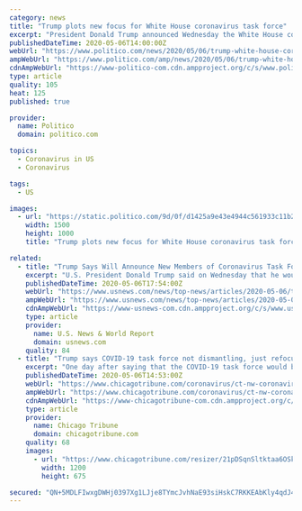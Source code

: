 ```yaml
---
category: news
title: "Trump plots new focus for White House coronavirus task force"
excerpt: "President Donald Trump announced Wednesday the White House coronavirus task force would refocus its efforts on ensuring Americans’ safety and facilitating a national economic reopening — while also studying vaccines and treatments under a potentially changed membership structure."
publishedDateTime: 2020-05-06T14:00:00Z
webUrl: "https://www.politico.com/news/2020/05/06/trump-white-house-coronavirus-task-force-239900"
ampWebUrl: "https://www.politico.com/amp/news/2020/05/06/trump-white-house-coronavirus-task-force-239900"
cdnAmpWebUrl: "https://www-politico-com.cdn.ampproject.org/c/s/www.politico.com/amp/news/2020/05/06/trump-white-house-coronavirus-task-force-239900"
type: article
quality: 105
heat: 125
published: true

provider:
  name: Politico
  domain: politico.com

topics:
  - Coronavirus in US
  - Coronavirus

tags:
  - US

images:
  - url: "https://static.politico.com/9d/0f/d1425a9e43e4944c561933c11b20/200506-donald-trump-gty-773-2.jpg"
    width: 1500
    height: 1000
    title: "Trump plots new focus for White House coronavirus task force"

related:
  - title: "Trump Says Will Announce New Members of Coronavirus Task Force by Monday"
    excerpt: "U.S. President Donald Trump said on Wednesday that he would announce new members of his coronavirus task force by Monday, as its focus turns to medical treatments and easing restrictions on businesses and social life."
    publishedDateTime: 2020-05-06T17:54:00Z
    webUrl: "https://www.usnews.com/news/top-news/articles/2020-05-06/trump-says-will-announce-new-members-of-coronavirus-task-force-by-monday"
    ampWebUrl: "https://www.usnews.com/news/top-news/articles/2020-05-06/trump-says-will-announce-new-members-of-coronavirus-task-force-by-monday?context=amp"
    cdnAmpWebUrl: "https://www-usnews-com.cdn.ampproject.org/c/s/www.usnews.com/news/top-news/articles/2020-05-06/trump-says-will-announce-new-members-of-coronavirus-task-force-by-monday?context=amp"
    type: article
    provider:
      name: U.S. News & World Report
      domain: usnews.com
    quality: 84
  - title: "Trump says COVID-19 task force not dismantling, just refocusing on reopening economy"
    excerpt: "One day after saying that the COVID-19 task force would be winding down, President Donald Trump said Wednesday that it would continue indefinitely, but focus more on rebooting the economy."
    publishedDateTime: 2020-05-06T14:53:00Z
    webUrl: "https://www.chicagotribune.com/coronavirus/ct-nw-coronavirus-task-force-20200506-66urltmzpjexzllbimrhzbx6ee-story.html"
    ampWebUrl: "https://www.chicagotribune.com/coronavirus/ct-nw-coronavirus-task-force-20200506-66urltmzpjexzllbimrhzbx6ee-story.html?outputType=amp"
    cdnAmpWebUrl: "https://www-chicagotribune-com.cdn.ampproject.org/c/s/www.chicagotribune.com/coronavirus/ct-nw-coronavirus-task-force-20200506-66urltmzpjexzllbimrhzbx6ee-story.html?outputType=amp"
    type: article
    provider:
      name: Chicago Tribune
      domain: chicagotribune.com
    quality: 68
    images:
      - url: "https://www.chicagotribune.com/resizer/21pDSqnSltktaa6OSksJJVSl1S4=/1200x0/top/arc-anglerfish-arc2-prod-tronc.s3.amazonaws.com/public/H3Y6F6VX7FCEDOX6JKV5QWQFUY.jpg"
        width: 1200
        height: 675

secured: "QN+5MDLFIwxgDWHj0397Xg1LJje8TYmcJvhNaE93siHskC7RKKEAbKly4qdJ4Q6cYbk5ad5iLlVPdl2nECCaVwcFmERFlwcGQNQ4EhQHbjXiK7KJ6t0xk2rjv6/Tl3itMrnvE8mjsLYjQv4lgudZRyure5s+f7SUj8nFjRZfEwMdxkz0SWxOwvBVrTB8+oSMM8Xbwq7fifngJ2/Mz37EFoKXOFLTM4fpTYY3roatQSr2G7KwPGkV1obPKRIa7GcuduDRG9pZjNjC51nYdOVslAEAuz1NXwK3oVljsBhEWczlyvNKkyIekxpsvBpzbxwJJyrKk2yOth3VlVvzT17fUftEE7OdD8sY4WRopC2VZzwKS/uYv/7/tZDrr+ePzQbtYi6XktAH3FhV1FGLbgAkTm1V9TdJvXs2jTJOnrhhnjX7kZ/p0sS+V8duly0IoXDqJdKjSBX/6mD8T36J+LIWIL8Z+O6p3HeTfXi3ZVo81hw=;ZmvpiPbu3veT4+BbU+8iaw=="
---
```


